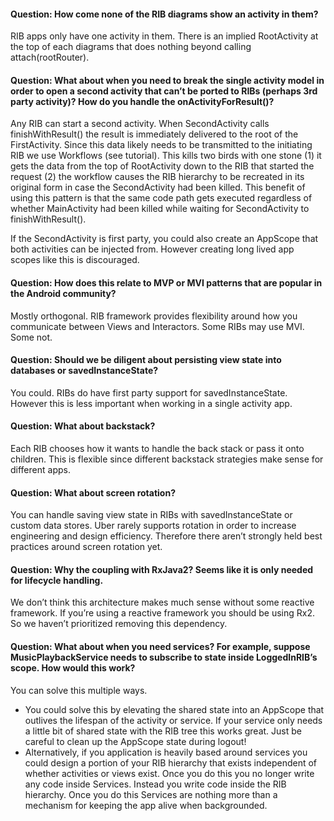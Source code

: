 #### Question: How come none of the RIB diagrams show an activity in them?
RIB apps only have one activity in them. There is an implied RootActivity at the top of each diagrams that does nothing beyond calling attach(rootRouter).

#### Question: What about when you need to break the single activity model in order to open a second activity that can’t be ported to RIBs (perhaps 3rd party activity)? How do you handle the onActivityForResult()?
Any RIB can start a second activity. When SecondActivity calls finishWithResult() the result is immediately delivered to the root of the FirstActivity. Since this data likely needs to be transmitted to the initiating RIB we use Workflows (see tutorial). This kills two birds with one stone (1) it gets the data from the top of RootActivity down to the RIB that started the request (2) the workflow causes the RIB hierarchy to be recreated in its original form in case the SecondActivity had been killed. This benefit of using this pattern is that the same code path gets executed regardless of whether MainActivity had been killed while waiting for SecondActivity to finishWithResult().

If the SecondActivity is first party, you could also create an AppScope that both activities can be injected from. However creating long lived app scopes like this is discouraged.

#### Question: How does this relate to MVP or MVI patterns that are popular in the Android community?
Mostly orthogonal. RIB framework provides flexibility around how you communicate between Views and Interactors. Some RIBs may use MVI. Some not.

#### Question: Should we be diligent about persisting view state into databases or savedInstanceState?
You could. RIBs do have first party support for savedInstanceState. However this is less important when working in a single activity app.

#### Question: What about backstack?
Each RIB chooses how it wants to handle the back stack or pass it onto children. This is flexible since different backstack strategies make sense for different apps.

#### Question: What about screen rotation?
You can handle saving view state in RIBs with savedInstanceState or custom data stores. Uber rarely supports rotation in order to increase engineering and design efficiency. Therefore there aren’t strongly held best practices around screen rotation yet.

#### Question: Why the coupling with RxJava2? Seems like it is only needed for lifecycle handling.
We don’t think this architecture makes much sense without some reactive framework. If you’re using a reactive framework you should be using Rx2. So we haven’t prioritized removing this dependency.

#### Question: What about when you need services? For example, suppose MusicPlaybackService needs to subscribe to state inside LoggedInRIB’s scope. How would this work?
You can solve this multiple ways. 
* You could solve this by elevating the shared state into an AppScope that outlives the lifespan of the activity or service. If your service only needs a little bit of shared state with the RIB tree this works great. Just be careful to clean up the AppScope state during logout! 
* Alternatively, if you application is heavily based around services you could design a portion of your RIB hierarchy that exists independent of whether activities or views exist. Once you do this you no longer write any code inside Services. Instead you write code inside the RIB hierarchy. Once you do this Services are nothing more than a mechanism for keeping the app alive when backgrounded.
